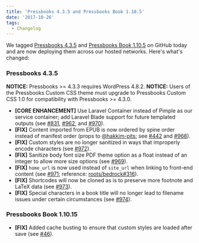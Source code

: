 ```yaml
---
title: 'Pressbooks 4.3.5 and Pressbooks Book 1.10.5'
date: '2017-10-26'
tags:
  - Changelog
---
```


We
tagged [Pressbooks 4.3.5](https://github.com/pressbooks/pressbooks/releases/tag/4.3.5) and [Pressbooks Book 1.10.5](https://github.com/pressbooks/pressbooks-book/releases/tag/1.10.5)
on GitHub today and are now deploying them across our hosted networks. Here's what's
changed:

### Pressbooks 4.3.5

**NOTICE:** Pressbooks >= 4.3.3 requires WordPress 4.8.2. **NOTICE:** Users of the
Pressbooks Custom CSS theme must upgrade to Pressbooks Custom CSS 1.0 for compatibility
with Pressbooks >= 4.3.0.

- **[CORE ENHANCEMENT]** Use Laravel Container instead of Pimple as our service container;
  add Laravel Blade support for future templated outputs (see
  [#831](https://github.com/pressbooks/pressbooks/issues/831),
  [#962](https://github.com/pressbooks/pressbooks/pull/962), and
  [#970](https://github.com/pressbooks/pressbooks/pull/970)).
- **[FIX]** Content imported from EPUB is now ordered by spine order instead of manifest
  order (props to [@hakkim-pits](https://github.com/hakkim-pits); see
  [#442](https://github.com/pressbooks/pressbooks/issues/442) and
  [#968](https://github.com/pressbooks/pressbooks/pull/968)).
- **[FIX]** Custom styles are no longer sanitized in ways that improperly encode
  characters (see [#972](https://github.com/pressbooks/pressbooks/pull/972)).
- **[FIX]** Sanitize body font size PDF theme option as a float instead of an integer to
  allow more size options (see [#969](https://github.com/pressbooks/pressbooks/pull/969)).
- **[FIX]** `home_url` is now used instead of `site_url` when linking to front-end content
  (see [#971](https://github.com/pressbooks/pressbooks/pull/971); reference:
  [roots/bedrock#316](https://github.com/roots/bedrock/pull/316)).
- **[FIX]** Shortcodes will now be cloned as is to preserve more footnote and LaTeX data
  (see [#973](https://github.com/pressbooks/pressbooks/pull/973)).
- **[FIX]** Special characters in a book title will no longer lead to filename issues
  under certain circumstances (see
  [#974](https://github.com/pressbooks/pressbooks/pull/974)).

### Pressbooks Book 1.10.15

- **[FIX]** Added cache busting to ensure that custom styles are loaded after save (see
  [#46](https://github.com/pressbooks/pressbooks-book/pull/46)).
